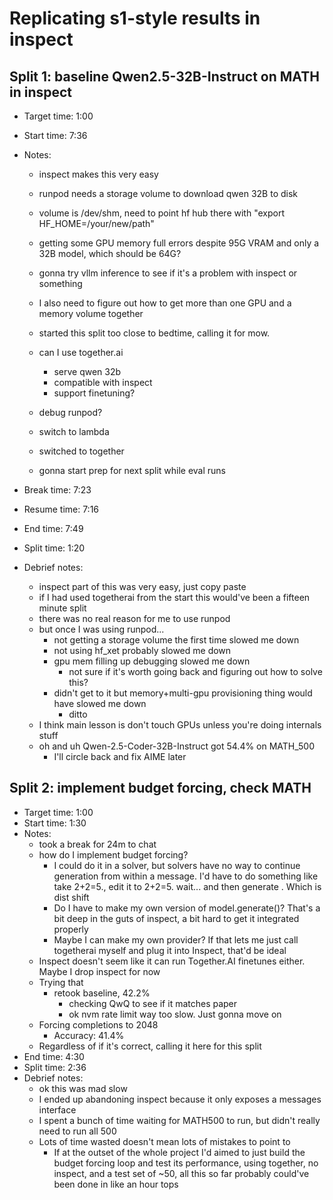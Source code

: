# Replicating s1-style results in inspect

## Split 1: baseline Qwen2.5-32B-Instruct on MATH in inspect
- Target time: 1:00
- Start time: 7:36
- Notes:
    - inspect makes this very easy
    - runpod needs a storage volume to download qwen 32B to disk
    - volume is /dev/shm, need to point hf hub there with "export HF_HOME=/your/new/path"
    - getting some GPU memory full errors despite 95G VRAM and only a 32B model, which should be 64G?
    - gonna try vllm inference to see if it's a problem with inspect or something
    - I also need to figure out how to get more than one GPU and a memory volume together
    - started this split too close to bedtime, calling it for mow.

    - can I use together.ai
        - serve qwen 32b
        - compatible with inspect
        - support finetuning?
    - debug runpod?
    - switch to lambda

    - switched to together
    - gonna start prep for next split while eval runs

- Break time: 7:23
- Resume time: 7:16
- End time: 7:49
- Split time: 1:20
- Debrief notes:
    - inspect part of this was very easy, just copy paste
    - if I had used togetherai from the start this would've been a fifteen minute split
    - there was no real reason for me to use runpod
    - but once I was using runpod...
        - not getting a storage volume the first time slowed me down
        - not using hf_xet probably slowed me down
        - gpu mem filling up debugging slowed me down
            - not sure if it's worth going back and figuring out how to solve this?
        - didn't get to it but memory+multi-gpu provisioning thing would have slowed me down
            - ditto
    - I think main lesson is don't touch GPUs unless you're doing internals stuff
    - oh and uh Qwen-2.5-Coder-32B-Instruct got 54.4% on MATH_500
        - I'll circle back and fix AIME later

## Split 2: implement budget forcing, check MATH
- Target time: 1:00
- Start time: 1:30
- Notes:
    - took a break for 24m to chat
    - how do I implement budget forcing?
        - I could do it in a solver, but solvers have no way to continue generation from within a message. I'd have to do something like
        take <message1>2+2=5.</message1>, edit it to <message1>2+2=5. wait...</message1> and then generate <message2>. Which is dist shift
        - Do I have to make my own version of model.generate()? That's a bit deep in the guts of inspect, a bit hard to get it integrated properly
        - Maybe I can make my own provider? If that lets me just call togetherai myself and plug it into Inspect, that'd be ideal
    - Inspect doesn't seem like it can run Together.AI finetunes either. Maybe I drop inspect for now
    - Trying that
        - retook baseline, 42.2%
            - checking QwQ to see if it matches paper
            - ok nvm rate limit way too slow. Just gonna move on
    - Forcing completions to 2048
        - Accuracy: 41.4%
    - Regardless of if it's correct, calling it here for this split
- End time: 4:30
- Split time: 2:36
- Debrief notes:
    - ok this was mad slow
    - I ended up abandoning inspect because it only exposes a messages interface
    - I spent a bunch of time waiting for MATH500 to run, but didn't really need to run all 500
    - Lots of time wasted doesn't mean lots of mistakes to point to
        - If at the outset of the whole project I'd aimed to just build the budget forcing loop and test its performance, using together, no inspect, and a test set of ~50, all this so far probably could've been done in like an hour tops